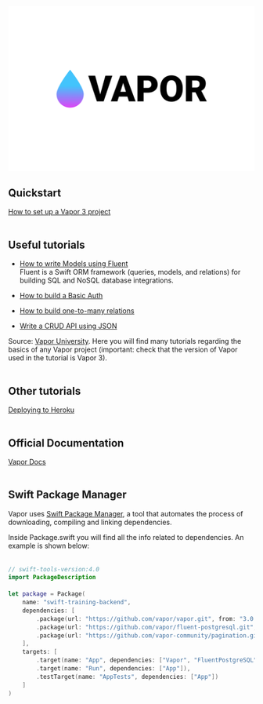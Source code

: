 ![alt text](https://raw.githubusercontent.com/gmazzei/VaporTutorial/master/vapor_logo.png)

## Quickstart
[How to set up a Vapor 3 project](https://medium.com/@martinlasek/tutorial-how-to-set-up-a-vapor-3-project-75466394cf2e)
<br/><br/>

## Useful tutorials
* [How to write Models using Fluent](https://medium.com/@martinlasek/tutorial-how-to-write-models-using-fluent-e9482d335a5f) <br/>
  Fluent is a Swift ORM framework (queries, models, and relations) for building SQL and NoSQL database integrations.

* [How to build a Basic Auth](https://medium.com/@martinlasek/tutorial-how-to-build-basic-auth-5e618a656999)
* [How to build one-to-many relations](https://medium.com/@martinlasek/tutorial-how-to-build-one-to-many-relations-84dd37e464a6)
* [Write a CRUD API using JSON](https://medium.com/@martinlasek/tutorial-write-a-crud-api-using-json-c1edb1439d8a)

Source: [Vapor University](https://vapor.university/?medium=article). Here you will find many tutorials regarding the basics of any Vapor project (important: check that the version of Vapor used in the tutorial is Vapor 3).
<br/><br/>

## Other tutorials
[Deploying to Heroku](https://www.twilio.com/blog/2016/11/how-to-deploy-vapor-apps-to-heroku.html)
<br/><br/>

## Official Documentation
[Vapor Docs](https://docs.vapor.codes/3.0/)
<br/><br/>

## Swift Package Manager

Vapor uses [Swift Package Manager](https://swift.org/package-manager/), a tool that automates the process of downloading, compiling and linking dependencies. 

Inside Package.swift you will find all the info related to dependencies. An example is shown below:
```Swift

// swift-tools-version:4.0
import PackageDescription

let package = Package(
    name: "swift-training-backend",
    dependencies: [
        .package(url: "https://github.com/vapor/vapor.git", from: "3.0.0"),
        .package(url: "https://github.com/vapor/fluent-postgresql.git", from: "1.0.0"),
        .package(url: "https://github.com/vapor-community/pagination.git", from: "1.0.0")
    ],
    targets: [
        .target(name: "App", dependencies: ["Vapor", "FluentPostgreSQL", "Pagination"]),
        .target(name: "Run", dependencies: ["App"]),
        .testTarget(name: "AppTests", dependencies: ["App"])
    ]
)

```

<br/><br/>
